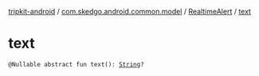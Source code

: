 [tripkit-android](../../index.md) / [com.skedgo.android.common.model](../index.md) / [RealtimeAlert](index.md) / [text](./text.md)

# text

`@Nullable abstract fun text(): `[`String`](https://kotlinlang.org/api/latest/jvm/stdlib/kotlin/-string/index.html)`?`